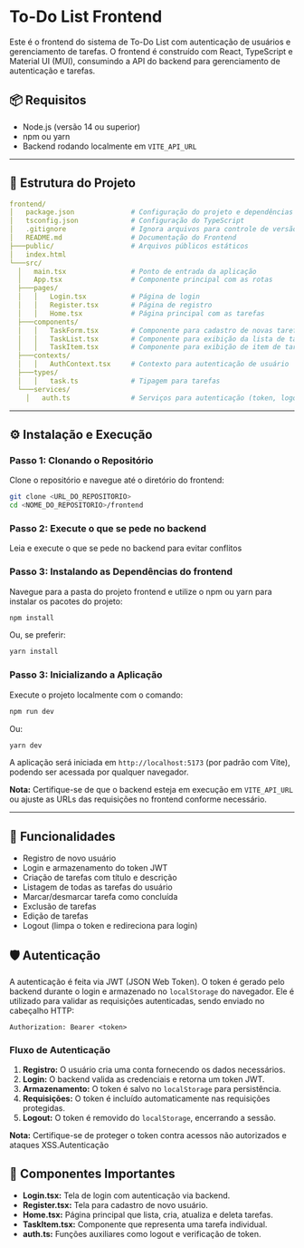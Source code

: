 # To-Do List Frontend

Este é o frontend do sistema de To-Do List com autenticação de usuários e gerenciamento de tarefas. O frontend é construído com React, TypeScript e Material UI (MUI), consumindo a API do backend para gerenciamento de autenticação e tarefas.

## 📦 Requisitos

- Node.js (versão 14 ou superior)
- npm ou yarn
- Backend rodando localmente em `VITE_API_URL`
---

## 📁 Estrutura do Projeto

```yml
frontend/
│   package.json              # Configuração do projeto e dependências
│   tsconfig.json             # Configuração do TypeScript
│   .gitignore                # Ignora arquivos para controle de versão
│   README.md                 # Documentação do Frontend
├───public/                   # Arquivos públicos estáticos
│   index.html
└───src/
  │   main.tsx                # Ponto de entrada da aplicação
  │   App.tsx                 # Componente principal com as rotas
  ├───pages/
  │   │   Login.tsx           # Página de login
  │   │   Register.tsx        # Página de registro
  │   │   Home.tsx            # Página principal com as tarefas
  ├───components/
  │   │   TaskForm.tsx        # Componente para cadastro de novas tarefas
  │   │   TaskList.tsx        # Componente para exibição da lista de tarefas
  │   │   TaskItem.tsx        # Componente para exibição de item de tarefas
  ├───contexts/
  │   │   AuthContext.tsx     # Contexto para autenticação de usuário
  ├───types/
  │   │   task.ts             # Tipagem para tarefas
  └───services/
    │   auth.ts               # Serviços para autenticação (token, logout, etc.)
```

---

## ⚙️ Instalação e Execução

### Passo 1: Clonando o Repositório

Clone o repositório e navegue até o diretório do frontend:

```bash
git clone <URL_DO_REPOSITORIO>
cd <NOME_DO_REPOSITORIO>/frontend
```

### Passo 2: Execute o que se pede no backend
Leia e execute o que se pede no backend para evitar conflitos

### Passo 3: Instalando as Dependências do frontend

Navegue para a pasta do projeto frontend e utilize o npm ou yarn para instalar os pacotes do projeto:

```bash
npm install
```

Ou, se preferir:

```bash
yarn install
```

### Passo 3: Inicializando a Aplicação

Execute o projeto localmente com o comando:

```bash
npm run dev
```

Ou:

```bash
yarn dev
```

A aplicação será iniciada em `http://localhost:5173` (por padrão com Vite), podendo ser acessada por qualquer navegador.

**Nota:** Certifique-se de que o backend esteja em execução em `VITE_API_URL` ou ajuste as URLs das requisições no frontend conforme necessário.

---

## 🚀 Funcionalidades

- Registro de novo usuário
- Login e armazenamento do token JWT
- Criação de tarefas com título e descrição
- Listagem de todas as tarefas do usuário
- Marcar/desmarcar tarefa como concluída
- Exclusão de tarefas
- Edição de tarefas
- Logout (limpa o token e redireciona para login)

## 🛡️ Autenticação

A autenticação é feita via JWT (JSON Web Token). O token é gerado pelo backend durante o login e armazenado no `localStorage` do navegador. Ele é utilizado para validar as requisições autenticadas, sendo enviado no cabeçalho HTTP:

```
Authorization: Bearer <token>
```

### Fluxo de Autenticação

1. **Registro:** O usuário cria uma conta fornecendo os dados necessários.
2. **Login:** O backend valida as credenciais e retorna um token JWT.
3. **Armazenamento:** O token é salvo no `localStorage` para persistência.
4. **Requisições:** O token é incluído automaticamente nas requisições protegidas.
5. **Logout:** O token é removido do `localStorage`, encerrando a sessão.

**Nota:** Certifique-se de proteger o token contra acessos não autorizados e ataques XSS.Autenticação

## 🔑 Componentes Importantes

- **Login.tsx:** Tela de login com autenticação via backend.
- **Register.tsx:** Tela para cadastro de novo usuário.
- **Home.tsx:** Página principal que lista, cria, atualiza e deleta tarefas.
- **TaskItem.tsx:** Componente que representa uma tarefa individual.
- **auth.ts:** Funções auxiliares como logout e verificação de token.
